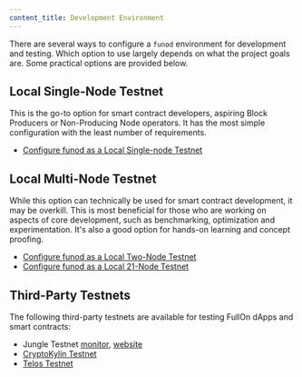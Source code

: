 ```yaml
---
content_title: Development Environment
---
```


There are several ways to configure a `funod` environment for development and testing. Which option to use largely depends on what the project goals are. Some practical options are provided below.

## Local Single-Node Testnet

This is the go-to option for smart contract developers, aspiring Block Producers or Non-Producing Node operators. It has the most simple configuration with the least number of requirements.

* [Configure funod as a Local Single-node Testnet](00_local-single-node-testnet.md)

## Local Multi-Node Testnet

While this option can technically be used for smart contract development, it may be overkill. This is most beneficial for those who are working on aspects of core development, such as benchmarking, optimization and experimentation. It's also a good option for hands-on learning and concept proofing.

* [Configure funod as a Local Two-Node Testnet](01_local-multi-node-testnet.md)
* [Configure funod as a Local 21-Node Testnet](/tutorials/bios-boot-tutorial.md)


## Third-Party Testnets

The following third-party testnets are available for testing FullOn dApps and smart contracts:

* Jungle Testnet [monitor](https://monitor.jungletestnet.io/), [website](https://jungletestnet.io/)
* [CryptoKylin Testnet](https://www.cryptokylin.io/)
* [Telos Testnet](https://mon-test.telosfoundation.io/)
